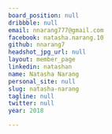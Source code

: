 ```yaml
---
board_position: null
dribbble: null
email: nnarang777@gmail.com
facebook: natasha.narang.10
github: nnarang7
headshot_jpg_url: null
layout: member_page
linkedin: natashan
name: Natasha Narang
personal_site: null
slug: natasha-narang
tagline: null
twitter: null
year: 2018

---
```

